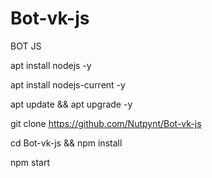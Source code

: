 # Bot-vk-js
BOT JS


apt install nodejs -y


apt install nodejs-current -y


apt update && apt upgrade -y


git clone https://github.com/Nutpynt/Bot-vk-js


cd Bot-vk-js && npm install


npm start

